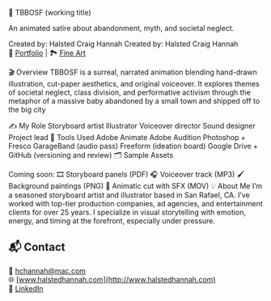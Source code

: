 🍼 TBBOSF (working title)

An animated satire about abandonment, myth, and societal neglect.

Created by: Halsted Craig Hannah
Created by: Halsted Craig Hannah  
🎨 [Portfolio](http://www.halstedhannah.com) | 🏞 [Fine Art](http://www.hchannah.com)


🎬 Overview
TBBOSF is a surreal, narrated animation blending hand-drawn illustration, cut-paper aesthetics, and original voiceover. It explores themes of societal neglect, class division, and performative activism through the metaphor of a massive baby abandoned by a small town and shipped off to the big city

✍️ My Role
Storyboard artist
Illustrator
Voiceover director
Sound designer
Project lead
🧰 Tools Used
Adobe Animate
Adobe Audition
Photoshop + Fresco
GarageBand (audio pass)
Freeform (ideation board)
Google Drive + GitHub (versioning and review)
🗂 Sample Assets

Coming soon:
🎞 Storyboard panels (PDF)
🎧 Voiceover track (MP3)
🖌 Background paintings (PNG)
📄 Animatic cut with SFX (MOV)
💡 About Me
I’m a seasoned storyboard artist and illustrator based in San Rafael, CA. I’ve worked with top-tier production companies, ad agencies, and entertainment clients for over 25 years. I specialize in visual storytelling with emotion, energy, and timing at the forefront, especially under pressure.

## 📬 Contact  
📧 hchannah@mac.com  
🌐 [www.halstedhannah.com](http://www.halstedhannah.com)  
🔗 [LinkedIn](https://www.linkedin.com/in/halsted-craig-hannah-a1757b5/)

